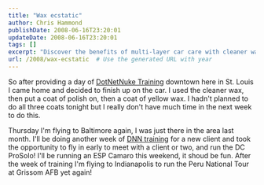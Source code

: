 ```yaml
---
title: "Wax ecstatic"
author: Chris Hammond
publishDate: 2008-06-16T23:20:01
updateDate: 2008-06-16T23:20:01
tags: []
excerpt: "Discover the benefits of multi-layer car care with cleaner wax, polish, and yellow wax. Follow along this exciting auto care journey in St. Louis and beyond."
url: /2008/wax-ecstatic  # Use the generated URL with year
---
```

<p>So after providing a day of <a href="https://www.engagesoftware.com/dotnetnuke/training.aspx">DotNetNuke Training</a> downtown here in St. Louis I came home and decided to finish up on the car. I used the cleaner wax, then put a coat of polish on, then a coat of yellow wax. I hadn't planned to do all three coats tonight but I really don't have much time in the next week to do this.</p> <p>Thursday I'm flying to Baltimore again, I was just there in the area last month. I'll be doing another week of <a href="https://www.engagesoftware.com/dotnetnuke/training.aspx">DNN training</a> for a new client and took the opportunity to fly in early to meet with a client or two, and run the DC ProSolo! I'll be running an ESP Camaro this weekend, it shoud be fun. After the week of training I'm flying to Indianapolis to run the Peru National Tour at Grissom AFB yet again!</p>

